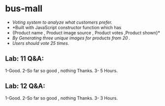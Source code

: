 # bus-mall

- *Voting system to analyze what customers prefer.*
- *Built with JavaScript constructor function which has
- {Product name , Product image source , Product votes ,Product shown}*
- *By Generating three unique images for products from 20 .*
- *Users should vote 25 times.*


## Lab: 11 Q&A:
1-Good.
2-So far so good , nothing Thanks.
3- 5 Hours.

## Lab: 12 Q&A:
1-Good.
2-So far so good , nothing Thanks.
3- 3 Hours.